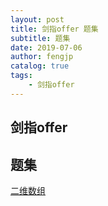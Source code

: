 ```yaml
---
layout: post
title: 剑指offer 题集
subtitle: 题集
date: 2019-07-06
author: fengjp
catalog: true
tags:
    - 剑指offer
---
```


## 剑指offer

题集
--

[ 二维数组 ]()